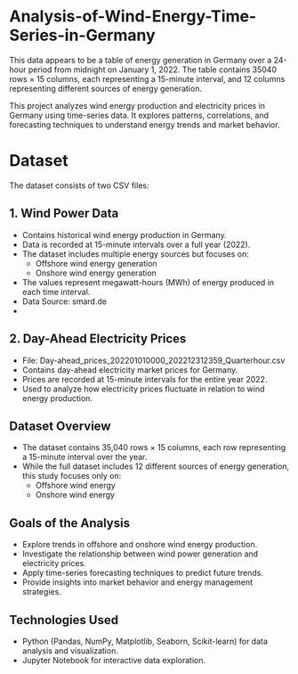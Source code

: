 # Analysis-of-Wind-Energy-Time-Series-in-Germany

This data appears to be a table of energy generation in Germany over a 24-hour period from midnight on January 1, 2022. The table contains 35040 rows × 15 columns, each representing a 15-minute interval, and 12 columns representing different sources of energy generation.

This project analyzes wind energy production and electricity prices in Germany using time-series data. It explores patterns, correlations, and forecasting techniques to understand energy trends and market behavior.

# Dataset
The dataset consists of two CSV files:

## 1. Wind Power Data
- Contains historical wind energy production in Germany.
- Data is recorded at 15-minute intervals over a full year (2022).
- The dataset includes multiple energy sources but focuses on:
    - Offshore wind energy generation
    - Onshore wind energy generation
- The values represent megawatt-hours (MWh) of energy produced in each time interval.
- Data Source: smard.de
- 
## 2. Day-Ahead Electricity Prices
- File: Day-ahead_prices_202201010000_202212312359_Quarterhour.csv
- Contains day-ahead electricity market prices for Germany.
- Prices are recorded at 15-minute intervals for the entire year 2022.
- Used to analyze how electricity prices fluctuate in relation to wind energy production.
  
## Dataset Overview
- The dataset contains 35,040 rows × 15 columns, each row representing a 15-minute interval over the year.
- While the full dataset includes 12 different sources of energy generation, this study focuses only on:
     - Offshore wind energy
     - Onshore wind energy
  
## Goals of the Analysis
- Explore trends in offshore and onshore wind energy production.
- Investigate the relationship between wind power generation and electricity prices.
- Apply time-series forecasting techniques to predict future trends.
- Provide insights into market behavior and energy management strategies.
  
## Technologies Used
- Python (Pandas, NumPy, Matplotlib, Seaborn, Scikit-learn) for data analysis and visualization.
- Jupyter Notebook for interactive data exploration.
